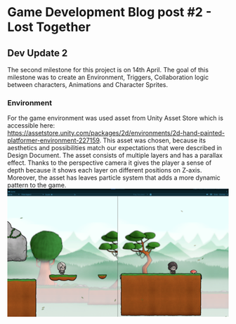 # Game Development Blog post #2 - Lost Together

## Dev Update 2
The second milestone for this project is on 14th April. The goal of this milestone was to create an Environment, Triggers, Collaboration logic between characters, Animations and Character Sprites.

### Environment
For the game environment was used asset from Unity Asset Store which is accessible here: https://assetstore.unity.com/packages/2d/environments/2d-hand-painted-platformer-environment-227159. This asset was chosen, because its aesthetics and possibilities match our expectations that were described in Design Document. The asset consists of multiple layers and has a parallax effect. Thanks to the perspective camera it gives the player a sense of depth because it shows each layer on different positions on Z-axis. Moreover, the asset has leaves particle system that adds a more dynamic pattern to the game.
<img width="620" alt="Main menu" src="../Screenshots/Game_Environment.png"> 
